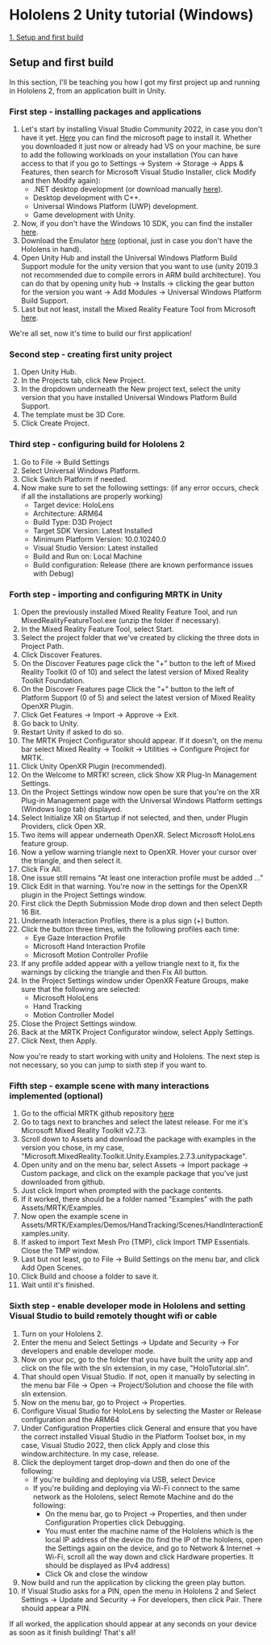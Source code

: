 # Hololens 2 Unity tutorial (Windows)

[1. Setup and first build](#setup)

## <a name="setup"></a>Setup and first build
In this section, I'll be teaching you how I got my first project up and running in Hololens 2, from an application built in Unity.

### First step - installing packages and applications
1. Let's start by installing Visual Studio Community 2022, in case you don't have it yet. [Here](https://visualstudio.microsoft.com/downloads/) you can find the microsoft page to install it. Whether you downloaded it just now or already had VS on your machine, be sure to add the following workloads on your installation (You can have access to that if you go to Settings -> System -> Storage -> Apps & Features, then search for Microsoft Visual Studio Installer, click Modify and then Modify again):
    * .NET desktop development (or download manually [here](https://dotnet.microsoft.com/en-us/download/dotnet/thank-you/runtime-desktop-5.0.16-windows-x64-installer)).
    * Desktop development with C++.
    * Universal Windows Platform (UWP) development.
    * Game development with Unity.
2. Now, if you don't have the Windows 10 SDK, you can find the installer [here](https://developer.microsoft.com/en-us/windows/downloads/windows-sdk/).
3. Download the Emulator [here](https://go.microsoft.com/fwlink/?linkid=2193111) (optional, just in case you don't have the Hololens in hand).
4. Open Unity Hub and install the Universal Windows Platform Build Support module for the unity version that you want to use (unity 2019.3 not recommended due to compile errors in ARM build architecture). You can do that by opening unity hub -> Installs -> clicking the gear button for the version you want -> Add Modules -> Universal Windows Platform Build Support.
5. Last but not least, install the Mixed Reality Feature Tool from Microsoft [here](https://www.microsoft.com/en-us/download/details.aspx?id=102778).

We're all set, now it's time to build our first application!

### Second step - creating first unity project
1. Open Unity Hub.
2. In the Projects tab, click New Project.
3. In the dropdown underneath the New project text, select the unity version that you have installed Universal Windows Platform Build Support.
4. The template must be 3D Core.
5. Click Create Project.

### Third step - configuring build for Hololens 2
1. Go to File -> Build Settings
2. Select Universal Windows Platform.
3. Click Switch Platform if needed.
4. Now make sure to set the following settings: (if any error occurs, check if all the installations are properly working)
      * Target device: HoloLens
      * Architecture: ARM64
      * Build Type: D3D Project
      * Target SDK Version: Latest Installed
      * Minimum Platform Version: 10.0.10240.0
      * Visual Studio Version: Latest installed
      * Build and Run on: Local Machine
      * Build configuration: Release (there are known performance issues with Debug)

### Forth step - importing and configuring MRTK in Unity
1. Open the previously installed Mixed Reality Feature Tool, and run MixedRealityFeatureTool.exe (unzip the folder if necessary).
2. In the Mixed Reality Feature Tool, select Start.
3. Select the project folder that we've created by clicking the three dots in Project Path.
4. Click Discover Features.
5. On the Discover Features page click the "+" button to the left of Mixed Reality Toolkit (0 of 10) and select the latest version of Mixed Reality Toolkit Foundation.
6. On the Discover Features page Click the "+" button to the left of Platform Support (0 of 5) and select the latest version of Mixed Reality OpenXR Plugin.
7. Click Get Features -> Import -> Approve -> Exit.
8. Go back to Unity.
9. Restart Unity if asked to do so.
10. The MRTK Project Configurator should appear. If it doesn't, on the menu bar select Mixed Reality -> Toolkit -> Utilities -> Configure Project for MRTK.
11. Click Unity OpenXR Plugin (recommended).
12. On the Welcome to MRTK! screen, click Show XR Plug-In Management Settings.
13. On the Project Settings window now open be sure that you're on the XR Plug-in Management page with the Universal Windows Platform settings (Windows logo tab) displayed.
14. Select Initialize XR on Startup if not selected, and then, under Plugin Providers, click Open XR.
15. Two items will appear underneath OpenXR. Select Microsoft HoloLens feature group.
16. Now a yellow warning triangle next to OpenXR. Hover your cursor over the triangle, and then select it.
17. Click Fix All.
18. One issue still remains "At least one interaction profile must be added ..."
19. Click Edit in that warning. You're now in the settings for the OpenXR plugin in the Project Settings window.
20. First click the Depth Submission Mode drop down and then select Depth 16 Bit.
21. Underneath Interaction Profiles, there is a plus sign (+) button.
22. Click the button three times, with the following profiles each time:
      * Eye Gaze Interaction Profile
      * Microsoft Hand Interaction Profile
      * Microsoft Motion Controller Profile
23. If any profile added appear with a yellow triangle next to it, fix the warnings by clicking the triangle and then Fix All button.
24. In the Project Settings window under OpenXR Feature Groups, make sure that the following are selected:
      * Microsoft HoloLens
      * Hand Tracking
      * Motion Controller Model
25. Close the Project Settings window.
26. Back at the MRTK Project Configurator window, select Apply Settings.
27. Click Next, then Apply.

Now you're ready to start working with unity and Hololens. The next step is not necessary, so you can jump to sixth step if you want to.

### Fifth step - example scene with many interactions implemented (optional)
1. Go to the official MRTK github repository [here](https://github.com/microsoft/MixedRealityToolkit-Unity/tree/2.7.3)
2. Go to tags next to branches and select the latest release. For me it's Microsoft Mixed Reality Toolkit v2.7.3.
3. Scroll down to Assets and download the package with examples in the version you chose, in my case, "Microsoft.MixedReality.Toolkit.Unity.Examples.2.7.3.unitypackage".
4. Open unity and on the menu bar, select Assets -> Import package -> Custom package, and click on the example package that you've just downloaded from github.
5. Just click Import when prompted with the package contents.
6. If it worked, there should be a folder named "Examples" with the path Assets/MRTK/Examples.
7. Now open the example scene in Assets/MRTK/Examples/Demos/HandTracking/Scenes/HandInteractionExamples.unity.
8. If asked to import Text Mesh Pro (TMP), click Import TMP Essentials. Close the TMP window.
9. Last but not least, go to File -> Build Settings on the menu bar, and click Add Open Scenes.
10. Click Build and choose a folder to save it.
11. Wait until it's finished.

### Sixth step - enable developer mode in Hololens and setting Visual Studio to build remotely thought wifi or cable
1. Turn on your Hololens 2.
2. Enter the menu and Select Settings -> Update and Security -> For developers and enable developer mode.
3. Now on your pc, go to the folder that you have built the unity app and click on the file with the sln extension, in my case, "HoloTutorial.sln".
4. That should open Visual Studio. If not, open it manually by selecting in the menu bar File -> Open -> Project/Solution and choose the file with sln extension.
5. Now on the menu bar, go to Project -> Properties.
6. Configure Visual Studio for HoloLens by selecting the Master or Release configuration and the ARM64 
7. Under Configuration Properties click General and ensure that you have the correct installed Visual Studio in the Platform Toolset box, in my case, Visual Studio 2022, then click Apply and close this window.architecture. In my case, release.
8. Click the deployment target drop-down and then do one of the following:
      * If you're building and deploying via USB, select Device
      * If you're building and deploying via Wi-Fi connect to the same network as the Hololens, select Remote Machine and do the following:
        * On the menu bar, go to Project -> Properties, and then under Configuration Properties click Debugging.
        * You must enter the machine name of the Hololens which is the local IP address of the device (to find the IP of the hololens, open the Settings again on the device, and go to Network & Internet -> Wi-Fi, scroll all the way down and click Hardware properties. It should be displayed as IPv4 address)
        * Click Ok and close the window
9. Now build and run the application by clicking the green play button.
10. If Visual Studio asks for a PIN, open the menu in Hololens 2 and Select Settings -> Update and Security -> For developers, then click Pair. There should appear a PIN.

If all worked, the application should appear at any seconds on your device as soon as it finish building!
That's all!